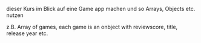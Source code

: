 dieser Kurs im Blick auf eine Game app machen und so Arrays, Objects etc. nutzen

z.B. Array of games, each game is an onbject with reviewscore, title, release year etc.